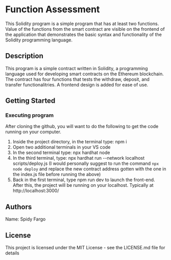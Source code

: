 # Function Assessment

This Solidity program is a simple program that has at least two functions. Value of the functions from the smart contract are visible on the frontend of the application that demonstrates the basic syntax and functionality of the Solidity programming language.

## Description

This program is a simple contract written in Solidity, a programming language used for developing smart contracts on the Ethereum blockchain. The contract has four functions that tests the withdraw, deposit, and transfer functionalitries. A frontend design is added for ease of use.
## Getting Started

### Executing program

After cloning the github, you will want to do the following to get the code running on your computer.

1. Inside the project directory, in the terminal type: npm i
2. Open two additional terminals in your VS code
3. In the second terminal type: npx hardhat node
4. In the third terminal, type: npx hardhat run --network localhost scripts/deploy.js
    (I would personally suggest to run the command `npx node deploy` and replace the new contract address gotten with the one in the index.js file before running the above)
5. Back in the first terminal, type npm run dev to launch the front-end.
After this, the project will be running on your localhost. Typically at http://localhost:3000/


## Authors

Name: Spidy Fargo


## License

This project is licensed under the MIT License - see the LICENSE.md file for details